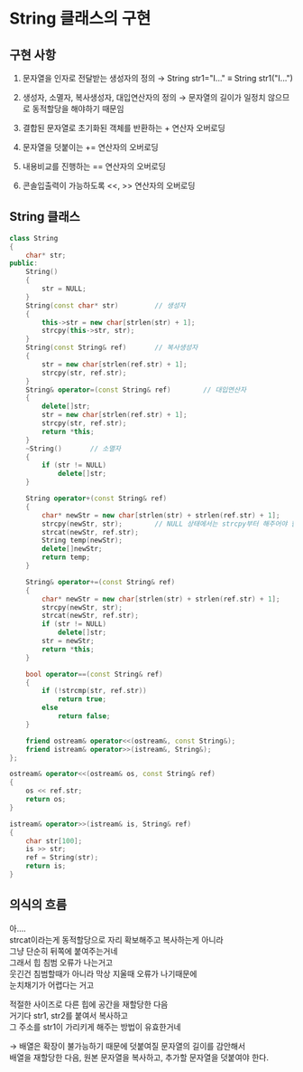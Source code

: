 # String 클래스의 구현

## 구현 사항

1. 문자열을 인자로 전달받는 생성자의 정의 → String str1="I..." ≡ String str1("I...")

2. 생성자, 소멸자, 복사생성자, 대입연산자의 정의 → 문자열의 길이가 일정치 않으므로 동적할당을 해야하기 때문임

3. 결합된 문자열로 초기화된 객체를 반환하는 + 연산자 오버로딩

4. 문자열을 덧붙이는 += 연산자의 오버로딩

5. 내용비교를 진행하는 == 연산자의 오버로딩

6. 콘솔입출력이 가능하도록 <<, >> 연산자의 오버로딩

## String 클래스

```cpp
class String
{
    char* str;
public:
    String()
    {
        str = NULL;
    }
    String(const char* str)         // 생성자
    {
        this->str = new char[strlen(str) + 1];
        strcpy(this->str, str);
    }
    String(const String& ref)       // 복사생성자
    {
        str = new char[strlen(ref.str) + 1];
        strcpy(str, ref.str);
    }
    String& operator=(const String& ref)        // 대입연산자
    {
        delete[]str;
        str = new char[strlen(ref.str) + 1];
        strcpy(str, ref.str);
        return *this;
    }
    ~String()       // 소멸자
    {
        if (str != NULL)
            delete[]str;
    }

    String operator+(const String& ref)
    {
        char* newStr = new char[strlen(str) + strlen(ref.str) + 1];
        strcpy(newStr, str);        // NULL 상태에서는 strcpy부터 해주어야 함
        strcat(newStr, ref.str);
        String temp(newStr);
        delete[]newStr;
        return temp;
    }

    String& operator+=(const String& ref)
    {
        char* newStr = new char[strlen(str) + strlen(ref.str) + 1];
        strcpy(newStr, str);
        strcat(newStr, ref.str);
        if (str != NULL)
            delete[]str;
        str = newStr;
        return *this;
    }

    bool operator==(const String& ref)
    {
        if (!strcmp(str, ref.str))
            return true;
        else
            return false;
    }

    friend ostream& operator<<(ostream&, const String&);
    friend istream& operator>>(istream&, String&);
};

ostream& operator<<(ostream& os, const String& ref)
{
    os << ref.str;
    return os;
}

istream& operator>>(istream& is, String& ref)
{
    char str[100];
    is >> str;
    ref = String(str);
    return is;
}
```

## 의식의 흐름

아....  
strcat이라는게 동적할당으로 자리 확보해주고 복사하는게 아니라  
그냥 단순히 뒤쪽에 붙여주는거네  
그래서 힙 침범 오류가 나는거고  
웃긴건 침범할때가 아니라 막상 지울때 오류가 나기때문에  
눈치채기가 어렵다는 거고  

적절한 사이즈로 다른 힙에 공간을 재할당한 다음  
거기다 str1, str2를 붙여서 복사하고  
그 주소를 str1이 가리키게 해주는 방법이 유효한거네

→ 배열은 확장이 불가능하기 때문에 덧붙여질 문자열의 길이를 감안해서  
배열을 재할당한 다음, 원본 문자열을 복사하고, 추가할 문자열을 덧붙여야 한다.
